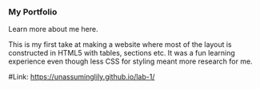 ### My Portfolio
Learn more about me here.

This is my first take at making a website where most of the layout is constructed in HTML5 with tables, sections etc. It was a fun learning experience even though less CSS for styling meant more research for me.

#Link:
https://unassuminglily.github.io/lab-1/
